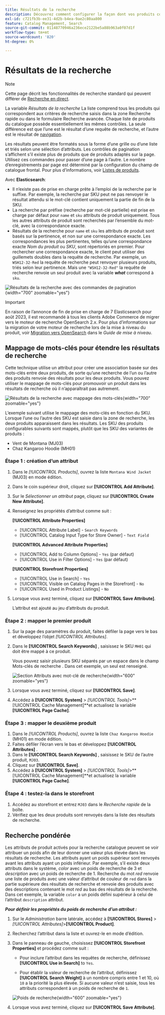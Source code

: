 ```yaml
---
title: Résultats de la recherche
description: Découvrez comment configurer la façon dont vos produits correspondent aux critères de recherche saisis dans la zone Recherche rapide ou dans le formulaire Recherche avancée.
exl-id: c721fb3b-ee31-4d2b-b4ea-9ae2c80aa800
feature: Catalog Management, Search
source-git-commit: 01148770946a236ece2122be5a88b963a0f07d1f
workflow-type: tm+mt
source-wordcount: '820'
ht-degree: 0%

---
```


# Résultats de la recherche

>[!NOTE]
>
>Cette page décrit les fonctionnalités de recherche standard qui peuvent différer de [Recherche en direct](https://experienceleague.adobe.com/docs/commerce-merchant-services/live-search/overview.html).

La variable _Résultats de la recherche_ La liste comprend tous les produits qui correspondent aux critères de recherche saisis dans la zone Recherche rapide ou dans le formulaire Recherche avancée. Chaque liste de produits du catalogue possède essentiellement les mêmes contrôles. La seule différence est que l’une est le résultat d’une requête de recherche, et l’autre est le résultat de [navigation](navigation.md).

Les résultats peuvent être formatés sous la forme d’une grille ou d’une liste et triés selon une sélection d’attributs. Les contrôles de pagination s’affichent s’il existe plus de produits que de produits adaptés sur la page. Utilisez ces commandes pour passer d’une page à l’autre. Le nombre d’enregistrements par page est déterminé par la configuration du champ de catalogue frontal. Pour plus d’informations, voir [Listes de produits](navigation-product-listings.md).

Avec **Elasticsearch**:

- Il n’existe pas de prise en charge prête à l’emploi de la recherche par le suffixe. Par exemple, la recherche par SKU peut ne pas renvoyer le résultat attendu si le mot-clé contient uniquement la partie de fin de la SKU.
- La recherche par préfixe (recherche par mot-clé partielle) est prise en charge par défaut pour `name` et `sku` attributs de produit uniquement. Tous les autres attributs de produit sont recherchés par l’ensemble du mot-clé, avec la correspondance exacte.
- Résultats de la recherche pour `name` et `sku` les attributs de produit sont basés sur la pertinence, et non sur une correspondance exacte. Les correspondances les plus pertinentes, telles qu’une correspondance exacte _Nom du produit_ ou _SKU_, sont répertoriés en premier. Pour rechercher une correspondance exacte, le client peut utiliser des guillemets doubles dans la requête de recherche. Par exemple, un `WSH12-32-Red` la requête de recherche peut renvoyer plusieurs produits, triés selon leur pertinence. Mais une `"WSH12-32-Red"` la requête de recherche renvoie un seul produit avec la variable **_what_** correspond à `sku`.

![Résultats de la recherche avec des commandes de pagination](./assets/storefront-search-results-shorts.png){width="700" zoomable="yes"}

>[!IMPORTANT]
>
>En raison de l’annonce de fin de prise en charge de 7 Elasticsearch pour août 2023, il est recommandé à tous les clients Adobe Commerce de migrer vers le moteur de recherche OpenSearch 2.x. Pour plus d’informations sur la migration de votre moteur de recherche lors de la mise à niveau du produit, voir [Migration vers OpenSearch](https://experienceleague.adobe.com/docs/commerce-operations/upgrade-guide/prepare/opensearch-migration.html) dans le _Guide de mise à niveau_.

## Mappage de mots-clés pour étendre les résultats de recherche

Cette technique utilise un attribut pour créer une association basée sur des mots-clés entre deux produits, de sorte qu’une recherche de l’un ou l’autre des produits renvoie des résultats pour les deux produits. Vous pouvez utiliser le mappage de mots-clés pour promouvoir un produit dans les résultats de recherche où il n’apparaîtrait pas autrement.

![Résultats de la recherche avec mappage des mots-clés](./assets/storefront-search-results-extended.png){width="700" zoomable="yes"}

L’exemple suivant utilise le mappage des mots-clés en fonction du SKU. Lorsque l’une ou l’autre des SKU est saisie dans la zone de recherche, les deux produits apparaissent dans les résultats. Les SKU des produits configurables suivants sont mappés, plutôt que les SKU des variantes de produits :

- Vent de Montana (MJ03)
- Chaz Kangaroo Hoodie (MH01)

### Étape 1 : création d’un attribut

1. Dans le _[!UICONTROL Products]_, ouvrez la liste `Montana Wind Jacket` (MJ03) en mode édition.
1. Dans le coin supérieur droit, cliquez sur **[!UICONTROL Add Attribute]**.
1. Sur le _Sélectionner un attribut_ page, cliquez sur **[!UICONTROL Create New Attribute]**.
1. Renseignez les propriétés d’attribut comme suit :

   **[!UICONTROL Attribute Properties]**

   - [!UICONTROL Attribute Label]  - `Search Keywords`
   - [!UICONTROL Catalog Input Type for Store Owner] - `Text Field`

   **[!UICONTROL Advanced Attribute Properties]**

   - [!UICONTROL Add to Column Options] - `Yes` (par défaut)
   - [!UICONTROL Use in Filter Options] - `Yes` (par défaut)

   **[!UICONTROL Storefront Properties]**

   - [!UICONTROL Use in Search] - `Yes`
   - [!UICONTROL Visible on Catalog Pages in the Storefront] - `No`
   - [!UICONTROL Used in Product Listings] - `No`

1. Lorsque vous avez terminé, cliquez sur **[!UICONTROL Save Attribute]**.

   L’attribut est ajouté au jeu d’attributs du produit.

### Étape 2 : mapper le premier produit

1. Sur la page des paramètres du produit, faites défiler la page vers le bas et développez l’objet _[!UICONTROL Attributes]_.
1. Dans le **[!UICONTROL Search Keywords]** , saisissez le SKU `MH01` qui doit être mappé à ce produit.

   Vous pouvez saisir plusieurs SKU séparés par un espace dans le champ Mots-clés de recherche . Dans cet exemple, un seul est renseigné.

   ![Section Attributs avec mot-clé de recherche](./assets/search-keywords-attribute.png){width="600" zoomable="yes"}

1. Lorsque vous avez terminé, cliquez sur **[!UICONTROL Save]**.
1. Accédez à **[!UICONTROL System]** > _[!UICONTROL Tools]_>**[!UICONTROL Cache Management]**et actualisez la variable **[!UICONTROL Page Cache]**.

### Étape 3 : mapper le deuxième produit

1. Dans le _[!UICONTROL Products]_, ouvrez la liste `Chaz Kangaroo Hoodie` (MH01) en mode édition.
1. Faites défiler l’écran vers le bas et développez **[!UICONTROL Attributes]** .
1. Dans le **[!UICONTROL Search Keywords]** , saisissez le SKU de l’autre produit, `MJ03`.
1. Cliquez sur **[!UICONTROL Save]**.
1. Accédez à **[!UICONTROL System]** > _[!UICONTROL Tools]_>**[!UICONTROL Cache Management]**et actualisez la variable **[!UICONTROL Page Cache]**.

### Étape 4 : testez-la dans le storefront

1. Accédez au storefront et entrez `MJ03` dans le _Recherche rapide_ de la boîte.
1. Vérifiez que les deux produits sont renvoyés dans la liste des résultats de recherche.

## Recherche pondérée

Les attributs de produit activés pour la recherche catalogue peuvent se voir attribuer un poids afin de leur donner une valeur plus élevée dans les résultats de recherche. Les attributs ayant un poids supérieur sont renvoyés avant les attributs ayant un poids inférieur. Par exemple, s’il existe deux attributs dans le système, _color_ avec un poids de recherche de 3 et _description_ avec un poids de recherche de 1. Recherche du mot _red_ renvoie une liste de produits avec une valeur d’attribut de couleur de `red` dans la partie supérieure des résultats de recherche et renvoie des produits avec des descriptions contenant le mot _red_ au bas des résultats de la recherche. Dans cet exemple, la variable `color` a un poids défini supérieur à celui de l’attribut `description` attribut.

**_Pour définir les propriétés du poids de recherche d’un attribut :_**

1. Sur le _Administration_ barre latérale, accédez à **[!UICONTROL Stores]** > _[!UICONTROL Attributes]_>**[!UICONTROL Product]**.

1. Recherchez l’attribut dans la liste et ouvrez-le en mode d’édition.

1. Dans le panneau de gauche, choisissez **[!UICONTROL Storefront Properties]** et procédez comme suit :

   - Pour inclure l’attribut dans les requêtes de recherche, définissez **[!UICONTROL Use in Search]** to `Yes`.

   - Pour établir la valeur de recherche de l’attribut, définissez **[!UICONTROL Search Weight]** à un nombre compris entre 1 et 10, où `10` a la priorité la plus élevée. Si aucune valeur n’est saisie, tous les attributs correspondent à un poids de recherche de `1`.

   ![Poids de recherche](./assets/search-weight.png){width="600" zoomable="yes"}

1. Lorsque vous avez terminé, cliquez sur **[!UICONTROL Save Attribute]**.
